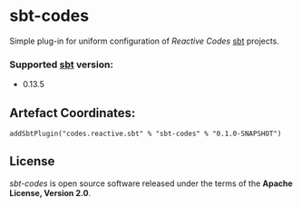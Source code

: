 sbt-codes
=======
Simple plug-in for uniform configuration of *Reactive Codes*  [sbt][1] projects.


### Supported [sbt][1] version:
-  0.13.5


## Artefact Coordinates:
`addSbtPlugin("codes.reactive.sbt" % "sbt-codes" % "0.1.0-SNAPSHOT")`


## License
*sbt-codes* is open source software released under the terms of the **Apache License, Version 2.0**. 



[1]:  http://scala-sbt.org
